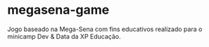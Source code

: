 # megasena-game
Jogo baseado na Mega-Sena com fins educativos realizado para o minicamp Dev &amp; Data da XP Educação.
